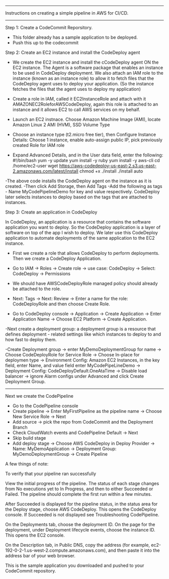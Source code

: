 -------
Instructions on creating a simple pipeline in AWS for CI/CD.

-----
Step 1: Create a CodeCommit Reporsitory.
  - This folder already has a sample application to be deployed.
  - Push this up to the codecommit

Step 2: Create an EC2 instance and install the CodeDeploy agent
  - We create the EC2 instance and install the cCodeDeploy agent ON the EC2 instance.  The Agent is a software package that enables an instance to be used in CodeDeploy deployment.  We also attach an IAM role to the instance (known as an instance role) to allow it to fetch files that the CodeDeploy agent uses to deploy your application.  (So the instance fetches the files that the agent uses to deploy my application)

  - Create a role in IAM, called it EC2InstanceRole and attach with it AMAZONEC2RoleforAWSCodeDeploy, again this role is attached to an instance and it allows EC2 to call AWS services on my behalf.

  - Launch an EC2 instnace.  Choose Amazon Machine Image (AMI), locate Amazon Linux 2 AMI (HVM), SSD Volume Type 
  - Choose an instance type (t2.micro free tier), then Configure Instance Details:
  Choose 1 instance, enable auto-assign public IP, pick previously created Role for IAM role
  - Expand Advanced Details, and in the User data field, enter the following:
  #!/bin/bash
  yum -y update
  yum install -y ruby
  yum install -y aws-cli
  cd /home/ec2-user
  wget https://aws-codedeploy-us-east-2.s3.us-east-2.amazonaws.com/latest/install
  chmod +x ./install
  ./install auto

  -The above code installs the CodeDeploy agent on the instance as it is created.
  -Then click Add Storage, then Add Tags
  -Add the following as tags - Name MyCodePipelineDemo for key and value respectively.  CodeDeploy later selects instances to deploy based on the tags that are attached to instances.

Step 3: Create an application in CodeDeploy

In CodeDeploy, an application is a resource that contains the software application you want to deploy.  So the CodeDeploy application is a layer of software on top of the app I wish to deploy.  We later use this CodeDeploy application to automate deployments of the same application to the EC2 instance.

  - First we create a role that allows CodeDeploy to perform deployments.  Then we create a CodeDeploy Application.

  - Go to IAM -> Roles -> Create role -> use case: CodeDeploy -> Select: CodeDeploy -> Permissions
  - We should have AWSCodeDeployRole managed policy should already be attached to the role.
  - Next: Tags -> Next: Review -> Enter a name for the role: CodeDeployRole and then choose Create Role.

  - Go to CodeDeploy console -> Application -> Create Application -> Enter Application Name -> Choose EC2 Platform -> Create Application.

  -Next create a deployment group: a deployment group is a resource that defines deployment - related settings like which instances to deploy to and how fast to deploy them.

  -Create Deployment group -> enter MyDemoDeploymentGroup for name -> Choose CodeDeployRole for Service Role -> Choose In-place for deploymen type -> Environment Config: Amazon EC2 Instances, in the key field, enter Name, and value field enter MyCodePipeLineDemo -> Deployment Config: CodeDeployDefault.OneAtaTime -> Disable load balancer -> ignore Alarm configs under Advanced and click Create Deployment Group.

------
Next we create the CodePipeline

  - Go to the CodePipeline console
  - Create pipeline -> Enter MyFirstPipeline as the pipeline name -> Choose New Service Role -> Next
  - Add source -> pick the repo from CodeCommit and the Deployment Branch
  - Check CloudWatch events and CodePipeline Default -> Next
  - Skip build stage
  - Add deploy stage -> Choose AWS CodeDeploy in Deploy Provider -> Name: MyDemoApplication -> Deployment Group: MyDemoDeploymentGroup -> Create Pipeline

A few things of note: 

To verify that your pipeline ran successfully

View the initial progress of the pipeline. The status of each stage changes from No executions yet to In Progress, and then to either Succeeded or Failed. The pipeline should complete the first run within a few minutes.

After Succeeded is displayed for the pipeline status, in the status area for the Deploy stage, choose AWS CodeDeploy. This opens the CodeDeploy console. If Succeeded is not displayed see Troubleshooting CodePipeline.

On the Deployments tab, choose the deployment ID. On the page for the deployment, under Deployment lifecycle events, choose the instance ID. This opens the EC2 console.

On the Description tab, in Public DNS, copy the address (for example, ec2-192-0-2-1.us-west-2.compute.amazonaws.com), and then paste it into the address bar of your web browser.

This is the sample application you downloaded and pushed to your CodeCommit repository.